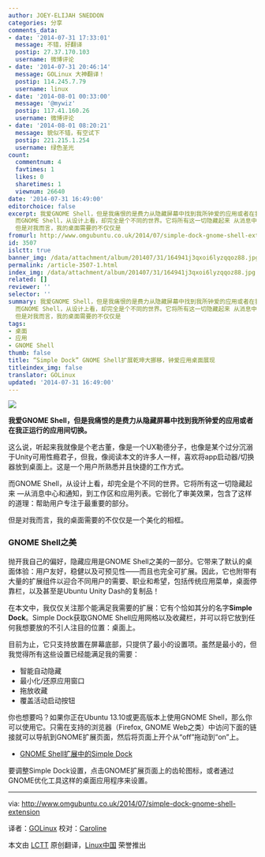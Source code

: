 ```yaml
---
author: JOEY-ELIJAH SNEDDON
categories: 分享
comments_data:
- date: '2014-07-31 17:33:01'
  message: 不错，好翻译
  postip: 27.37.170.103
  username: 微博评论
- date: '2014-07-31 20:46:14'
  message: GOLinux 大神翻译！
  postip: 114.245.7.79
  username: linux
- date: '2014-08-01 00:33:00'
  message: '@mywiz'
  postip: 117.41.160.26
  username: 微博评论
- date: '2014-08-01 08:20:21'
  message: 貌似不错，有空试下
  postip: 221.215.1.254
  username: 绿色圣光
count:
  commentnum: 4
  favtimes: 1
  likes: 0
  sharetimes: 1
  viewnum: 26640
date: '2014-07-31 16:49:00'
editorchoice: false
excerpt: 我爱GNOME Shell，但是我痛恨的是费力从隐藏屏幕中找到我所钟爱的应用或者在我正运行的应用间切换。 这么说，听起来我就像是个老古董，像是一个UX勒德分子，也像是某个过分沉溺于Unity可用性瘾君子，但我，像阅读本文的许多人一样，喜欢将app启动器/切换器放到桌面上。这是一个用户所熟悉并且快捷的工作方式。
  而GNOME Shell，从设计上看，却完全是个不同的世界。它将所有这一切隐藏起来 从消息中心和通知，到工作区和应用列表。它弱化了审美效果，包含了这样的道理：帮助用户专注于最重要的部分。
  但是对我而言，我的桌面需要的不仅仅是
fromurl: http://www.omgubuntu.co.uk/2014/07/simple-dock-gnome-shell-extension
id: 3507
islctt: true
banner_img: /data/attachment/album/201407/31/164941j3qxoi6lyzqqoz88.jpg
permalink: /article-3507-1.html
index_img: /data/attachment/album/201407/31/164941j3qxoi6lyzqqoz88.jpg.thumb.jpg
related: []
reviewer: ''
selector: ''
summary: 我爱GNOME Shell，但是我痛恨的是费力从隐藏屏幕中找到我所钟爱的应用或者在我正运行的应用间切换。 这么说，听起来我就像是个老古董，像是一个UX勒德分子，也像是某个过分沉溺于Unity可用性瘾君子，但我，像阅读本文的许多人一样，喜欢将app启动器/切换器放到桌面上。这是一个用户所熟悉并且快捷的工作方式。
  而GNOME Shell，从设计上看，却完全是个不同的世界。它将所有这一切隐藏起来 从消息中心和通知，到工作区和应用列表。它弱化了审美效果，包含了这样的道理：帮助用户专注于最重要的部分。
  但是对我而言，我的桌面需要的不仅仅是
tags:
- 桌面
- 应用
- GNOME Shell
thumb: false
title: “Simple Dock” GNOME Shell扩展乾坤大挪移，钟爱应用桌面展现
titleindex_img: false
translator: GOLinux
updated: '2014-07-31 16:49:00'
---
```


[![](https://camo.githubusercontent.com/365447ffad1300d18951b5f1f0bfc42a9b0ad1e0/687474703a2f2f7777772e6f6d677562756e74752e636f2e756b2f77702d636f6e74656e742f75706c6f6164732f323031342f30372f73637265656e73686f745f3831355f312e6a7067)](https://camo.githubusercontent.com/365447ffad1300d18951b5f1f0bfc42a9b0ad1e0/687474703a2f2f7777772e6f6d677562756e74752e636f2e756b2f77702d636f6e74656e742f75706c6f6164732f323031342f30372f73637265656e73686f745f3831355f312e6a7067)


**我爱GNOME Shell，但是我痛恨的是费力从隐藏屏幕中找到我所钟爱的应用或者在我正运行的应用间切换。**


这么说，听起来我就像是个老古董，像是一个UX勒德分子，也像是某个过分沉溺于Unity可用性瘾君子，但我，像阅读本文的许多人一样，喜欢将app启动器/切换器放到桌面上。这是一个用户所熟悉并且快捷的工作方式。


而GNOME Shell，从设计上看，却完全是个不同的世界。它将所有这一切隐藏起来 —从消息中心和通知，到工作区和应用列表。它弱化了审美效果，包含了这样的道理：帮助用户专注于最重要的部分。


但是对我而言，我的桌面需要的不仅仅是一个美化的相框。


### GNOME Shell之美


抛开我自己的偏好，隐藏应用是GNOME Shell之美的一部分。它带来了默认的桌面体验：用户友好，稳健以及可预见性——而且也完全可扩展。因此，它也附带有大量的扩展组件以迎合不同用户的需要、职业和希望，包括传统应用菜单，桌面停靠栏，以及甚至是Ubuntu Unity Dash的复制品！


在本文中，我仅仅关注那个能满足我需要的扩展：它有个恰如其分的名字**Simple Dock**。Simple Dock获取GNOME Shell应用网格以及收藏栏，并可以将它放到任何我想要放的不引人注目的位置：桌面上。


目前为止，它只支持放置在屏幕底部，只提供了最小的设置项。虽然是最小的，但我觉得所有这些设置已经能满足我的需要：


* 智能自动隐藏
* 最小化/还原应用窗口
* 拖放收藏
* 覆盖活动启动按钮


你也想要吗？如果你正在Ubuntu 13.10或更高版本上使用GNOME Shell，那么你可以使用它。只需在支持的浏览器（Firefox, GNOME Web之类）中访问下面的链接就可以导航到GNOME扩展页面，然后将页面上开个从“off”拖动到“on”上。


* [GNOME Shell扩展中的Simple Dock](https://extensions.gnome.org/extension/815/simple-dock/)


要调整Simple Dock设置，点击GNOME扩展页面上的齿轮图标，或者通过GNOME优化工具这样的桌面应用程序来设置。




---


via: <http://www.omgubuntu.co.uk/2014/07/simple-dock-gnome-shell-extension>


译者：[GOLinux](https://github.com/GOLinux) 校对：[Caroline](https://github.com/carolinewuyan)


本文由 [LCTT](https://github.com/LCTT/TranslateProject) 原创翻译，[Linux中国](http://linux.cn/) 荣誉推出